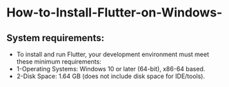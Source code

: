 # How-to-Install-Flutter-on-Windows-
## System requirements:
- To install and run Flutter, your development environment must meet these minimum requirements:      
- 1-Operating Systems: Windows 10 or later (64-bit), x86-64 based.     
- 2-Disk Space: 1.64 GB (does not include disk space for IDE/tools).
